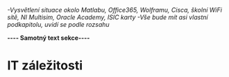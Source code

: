 *-Vysvětlení situace okolo Matlabu, Office365, Wolframu, Cisca, školní WiFi sítě, NI Multisim, Oracle Academy, ISIC karty*
*-Vše bude mít asi vlastní podkapitolu, uvidí se podle rozsahu*

**---- Samotný text sekce----**

# IT záležitosti